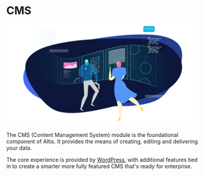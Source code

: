 # CMS

![](./assets/banner-cms.png)

The CMS (Content Management System) module is the foundational component of Altis. It provides the means of creating, editing and delivering your data.

The core experience is provided by [WordPress](https://wordpress.org/), with additional features tied in to create a smarter more fully featured CMS that's ready for enterprise.
